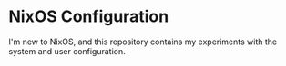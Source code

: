 # NixOS Configuration

I'm new to NixOS, and this repository contains my experiments with
the system and user configuration.
